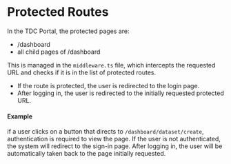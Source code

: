 # Protected Routes

In the TDC Portal, the protected pages are:

- /dashboard
- all child pages of /dashboard

This is managed in the `middleware.ts` file, which intercepts the requested URL and checks if it is in the list of protected routes.

- If the route is protected, the user is redirected to the login page.
- After logging in, the user is redirected to the initially requested protected URL.

#### Example

if a user clicks on a button that directs to `/dashboard/dataset/create`, authentication is required to view the page. If the user is not authenticated, the system will redirect to the sign-in page. After logging in, the user will be automatically taken back to the page initially requested.
